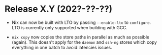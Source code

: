 # Release X.Y (202?-??-??)

* Nix can now be built with LTO by passing `--enable-lto` to `configure`.
  LTO is currently only supported when building with GCC.

* `nix copy` now copies the store paths in parallel as much as possible (again).
  This doesn't apply for the `daemon` and `ssh-ng` stores which copy everything
  in one batch to avoid latencies issues.

